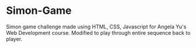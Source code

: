 # Simon-Game
Simon game challenge made using HTML, CSS, Javascript for Angela Yu's Web Development course. Modified to play through entire sequence back to player. 
